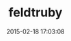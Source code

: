 ---
layout: post
title:  "feldtruby"
repo:   "robertfeldt/feldtruby"
date:   2015-02-18 17:03:08
gemurl: https://github.com/robertfeldt/feldtruby
---